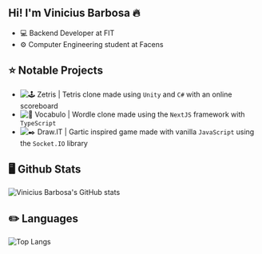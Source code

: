 
## Hi! I'm Vinicius Barbosa 🔥

- 💻 Backend Developer at FIT
- ⚙️ Computer Engineering student at Facens

## ⭐ Notable Projects
- ![🕹️ Zetris](https://github.com/vininew921/Zetris) | Tetris clone made using `Unity` and `C#` with an online scoreboard
- ![🧩 Vocabulo](https://github.com/vininew921/vocabulo) | Wordle clone made using the `NextJS` framework with `TypeScript`
- ![✒️ Draw.IT](https://github.com/vininew921/draw.it) | Gartic inspired game made with vanilla `JavaScript` using the `Socket.IO` library

## 🖥️ Github Stats
![Vinicius Barbosa's GitHub stats](https://github-readme-stats-git-main-vininew921.vercel.app/api?username=vininew921&show_icons=true&theme=tokyonight&count_private=true&include_all_commits=true&rank_icon=github)

## ✏️ Languages
![Top Langs](https://github-readme-stats-git-main-vininew921.vercel.app/api/top-langs/?username=vininew921&theme=tokyonight&layout=compact)
